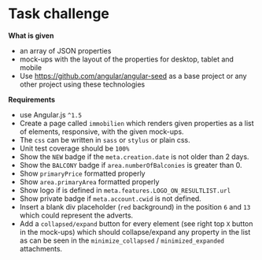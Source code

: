 Task challenge
=========================================================================

**What is given**

- an array of JSON properties
- mock-ups with the layout of the properties for desktop, tablet and mobile
- Use https://github.com/angular/angular-seed as a base project or any other project using these technologies

**Requirements**
- use Angular.js `^1.5`
- Create a page called `immobilien` which renders given properties as a list of elements, responsive, with the given mock-ups.
- The `css` can be written in `sass` or `stylus` or plain css.
- Unit test coverage should be `100%`
- Show the `NEW` badge if the `meta.creation.date` is not older than 2 days.
- Show the `BALCONY` badge if `area.numberOfBalconies` is greater than 0.
- Show `primaryPrice` formatted properly
- Show `area.primaryArea` formatted properly
- Show logo if is defined in `meta.features.LOGO_ON_RESULTLIST.url`
- Show private badge if `meta.account.cwid` is not defined.
- Insert a blank div placeholder (`red` background) in the position `6` and `13` which could represent the adverts.
- Add a `collapsed/expand` button for every element (see right top `X` button in the mock-ups) which should collapse/expand any property in the list as can be seen in the `minimize_collapsed` / `minimized_expanded` attachments.